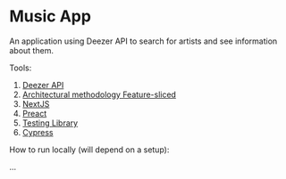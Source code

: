 # Music App

An application using Deezer API to search for artists and see information about them.

Tools:

1. [Deezer API](https://developers.deezer.com/api)
2. [Architectural methodology Feature-sliced](https://feature-sliced.design/)
3. [NextJS](https://nextjs.org/)
4. [Preact](https://preactjs.com/)
5. [Testing Library](https://testing-library.com/docs/preact-testing-library/intro)
6. [Cypress](https://www.cypress.io/)


How to run locally (will depend on a setup):

...







